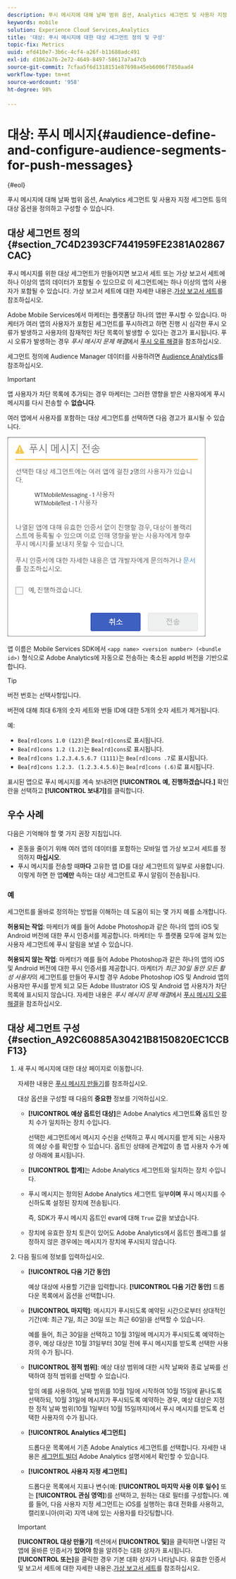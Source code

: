 ```yaml
---
description: 푸시 메시지에 대해 날짜 범위 옵션, Analytics 세그먼트 및 사용자 지정 세그먼트 등의 대상 옵션을 정의하고 구성할 수 있습니다.
keywords: mobile
solution: Experience Cloud Services,Analytics
title: '대상: 푸시 메시지에 대한 대상 세그먼트 정의 및 구성'
topic-fix: Metrics
uuid: efd410e7-3b6c-4cf4-a26f-b11688adc491
exl-id: d1062a76-2e72-4649-8497-58617a7a47cb
source-git-commit: 7cfaa5f6d1318151e87698a45eb6006f7850aad4
workflow-type: tm+mt
source-wordcount: '958'
ht-degree: 98%

---
```


# 대상: 푸시 메시지{#audience-define-and-configure-audience-segments-for-push-messages}

{#eol}

푸시 메시지에 대해 날짜 범위 옵션, Analytics 세그먼트 및 사용자 지정 세그먼트 등의 대상 옵션을 정의하고 구성할 수 있습니다.

## 대상 세그먼트 정의 {#section_7C4D2393CF7441959FE2381A02867CAC}

푸시 메시지를 위한 대상 세그먼트가 만들어지면 보고서 세트 또는 가상 보고서 세트에 하나 이상의 앱의 데이터가 포함될 수 있으므로 이 세그먼트에는 하나 이상의 앱의 사용자가 포함될 수 있습니다. 가상 보고서 세트에 대한 자세한 내용은.[가상 보고서 세트](/help/using/manage-apps/c-mob-vrs.md)를 참조하십시오.

Adobe Mobile Services에서 마케터는 플랫폼당 하나의 앱만 푸시할 수 있습니다. 마케터가 여러 앱의 사용자가 포함된 세그먼트를 푸시하려고 하면 진행 시 심각한 푸시 오류가 발생하고 사용자의 잠재적인 차단 목록이 발생할 수 있다는 경고가 표시됩니다. 푸시 오류가 발생하는 경우 *푸시 메시지 문제 해결*&#x200B;에서 [푸시 오류 해결](/help/using/in-app-messaging/t-create-push-message/c-schedule-push-message.md)을 참조하십시오.

세그먼트 정의에 Audience Manager 데이터를 사용하려면 [Audience Analytics](https://experienceleague.adobe.com/docs/analytics/integration/audience-analytics/mc-audiences-aam.html)를 참조하십시오.

>[!IMPORTANT]
>
>앱 사용자가 차단 목록에 추가되는 경우 마케터는 그러한 영향을 받은 사용자에게 푸시 메시지를 다시 전송할 수 **없습니다**.

여러 앱에서 사용자를 포함하는 대상 세그먼트를 선택하면 다음 경고가 표시될 수 있습니다.

![다중 앱 이름](assets/multiple_appname.png)

앱 이름은 Mobile Services SDK에서 `<app name> <version number> (<bundle id>)` 형식으로 Adobe Analytics에 자동으로 전송하는 축소된 appId 버전을 기반으로 합니다.

>[!TIP]
>
>버전 번호는 선택사항입니다.

버전에 대해 최대 6개의 숫자 세트와 번들 ID에 대한 5개의 숫자 세트가 제거됩니다.

예:

* `Bea[rd]cons 1.0 (123)`은 `Bea[rd]cons`로 표시됩니다.
* `Bea[rd]cons 1.2 (1.2)`는 `Bea[rd]cons`로 표시됩니다.
* `Bea[rd]cons 1.2.3.4.5.6.7 (1111)`는 `Bea[rd]cons .7`로 표시됩니다.
* `Bea[rd]cons 1.2.3. (1.2.3.4.5.6)`는 `Bea[rd]cons (.6)`로 표시됩니다.

표시된 앱으로 푸시 메시지를 계속 보내려면 **[!UICONTROL 예, 진행하겠습니다.]** 확인란을 선택하고 **[!UICONTROL 보내기]**&#x200B;를 클릭합니다.

## 우수 사례

다음은 기억해야 할 몇 가지 권장 지침입니다.

* 혼동을 줄이기 위해 여러 앱의 데이터를 포함하는 모바일 앱 가상 보고서 세트를 정의하지 **마십시오**.
* 푸시 메시지를 전송할 때&#x200B;**마다** 고유한 앱 ID를 대상 세그먼트의 일부로 사용합니다.
이렇게 하면 한 앱**에만** 속하는 대상 세그먼트로 푸시 알림이 전송됩니다.

### 예

세그먼트를 올바로 정의하는 방법을 이해하는 데 도움이 되는 몇 가지 예를 소개합니다.

**허용되는 작업**: 마케터가 예를 들어 Adobe Photoshop과 같은 하나의 앱의 iOS 및 Android 버전에 대한 푸시 인증서를 제공합니다. 마케터는 두 플랫폼 모두에 걸쳐 있는 사용자 세그먼트에 푸시 알림을 보낼 수 있습니다.

**허용되지 않는 작업**: 마케터가 예를 들어 Adobe Photoshop과 같은 하나의 앱의 iOS 및 Android 버전에 대한 푸시 인증서를 제공합니다. 마케터가 *최근 30일 동안 모든 활성 사용자*&#x200B;의 세그먼트를 만들어 푸시할 경우 Adobe Photoshop iOS 및 Android 앱의 사용자만 푸시를 받게 되고 모든 Adobe Illustrator iOS 및 Android 앱 사용자가 차단 목록에 표시되지 않습니다. 자세한 내용은 *푸시 메시지 문제 해결*&#x200B;에서 [푸시 메시지 오류 해결](/help/using/in-app-messaging/t-create-push-message/c-troubleshooting-push-messaging.md)을 참조하십시오.

## 대상 세그먼트 구성 {#section_A92C60885A30421B8150820EC1CCBF13}

1. 새 푸시 메시지에 대한 대상 페이지로 이동합니다.

   자세한 내용은 [푸시 메시지 만들기](/help/using/in-app-messaging/t-create-push-message/t-create-push-message.md)를 참조하십시오.

   대상 옵션을 구성할 때 다음의 **중요한** 정보를 기억하십시오.

   * **[!UICONTROL 예상 옵트인 대상]**&#x200B;은 Adobe Analytics 세그먼트&#x200B;**와** 옵트인 장치 수가 일치하는 장치 수입니다.

      선택한 세그먼트에서 메시지 수신을 선택하고 푸시 메시지를 받게 되는 사용자의 예상 수를 확인할 수 있습니다. 옵트인 상태에 관계없이 총 앱 사용자 수가 예상 아래에 표시됩니다.

   * **[!UICONTROL 합계]**&#x200B;는 Adobe Analytics 세그먼트와 일치하는 장치 수입니다.

   * 푸시 메시지는 정의된 Adobe Analytics 세그먼트 일부&#x200B;**이며** 푸시 메시지를 수신하도록 설정된 장치에 전송됩니다.

      즉, SDK가 푸시 메시지 옵트인 evar에 대해 `True` 값을 보냈습니다.

   * 장치에 유효한 장치 토큰이 있어도 Adobe Analytics에서 옵트인 플래그를 설정하지 않은 경우에는 메시지가 장치에 푸시되지 않습니다.

2. 다음 필드에 정보를 입력하십시오.

   * **[!UICONTROL 다음 기간 동안]**

      예상 대상에 사용할 기간을 입력합니다. **[!UICONTROL 다음 기간 동안]** 드롭다운 목록에서 옵션을 선택합니다.

   * **[!UICONTROL 마지막]**: 메시지가 푸시되도록 예약된 시간으로부터 상대적인 기간(예: 최근 7일, 최근 30일 또는 최근 60일)을 선택할 수 있습니다.

      예를 들어, 최근 30일을 선택하고 10월 31일에 메시지가 푸시되도록 예약하는 경우, 예상 대상은 10월 31일부터 30일 전에 푸시 메시지를 받도록 선택한 사용자의 수가 됩니다.

   * **[!UICONTROL 정적 범위]**: 예상 대상 범위에 대한 시작 날짜와 종료 날짜를 선택하여 정적 범위를 선택할 수 있습니다.

      앞의 예를 사용하여, 날짜 범위를 10월 1일에 시작하여 10월 15일에 끝나도록 선택하되, 10월 31일에 메시지가 푸시되도록 예약하는 경우, 예상 대상은 지정한 정적 날짜 범위(10월 1일부터 10월 15일까지)에서 푸시 메시지를 받도록 선택한 사용자의 수가 됩니다.

   * **[!UICONTROL Analytics 세그먼트]**

      드롭다운 목록에서 기존 Adobe Analytics 세그먼트를 선택합니다. 자세한 내용은 [세그먼트 빌더](https://experienceleague.adobe.com/docs/analytics/components/segmentation/segmentation-workflow/seg-build.html) Adobe Analytics 설명서에서 확인할 수 있습니다.

   * **[!UICONTROL 사용자 지정 세그먼트]**

      드롭다운 목록에서 지표나 변수(예: **[!UICONTROL 마지막 사용 이후 일수]** 또는 **[!UICONTROL 관심 영역]**)를 선택하고, 원하는 대로 필터를 구성합니다. 예를 들어, 다음 사용자 지정 세그먼트는 iOS를 실행하는 휴대 전화를 사용하고, 캘리포니아(미국) 지역 내에 있는 사용자를 타깃팅합니다.
   >[!IMPORTANT]
   >
   >**[!UICONTROL 대상 만들기]** 섹션에서 **[!UICONTROL 및]**&#x200B;을 클릭하면 나열된 각 앱에 올바른 인증서가 **있어야** 함을 알려주는 대화 상자가 표시됩니다. **[!UICONTROL 또는]**&#x200B;을 클릭한 경우 기본 대화 상자가 나타납니다. 유효한 인증서 및 보고서 세트에 대한 자세한 내용은.[가상 보고서 세트](/help/using/manage-apps/c-mob-vrs.md)를 참조하십시오.
